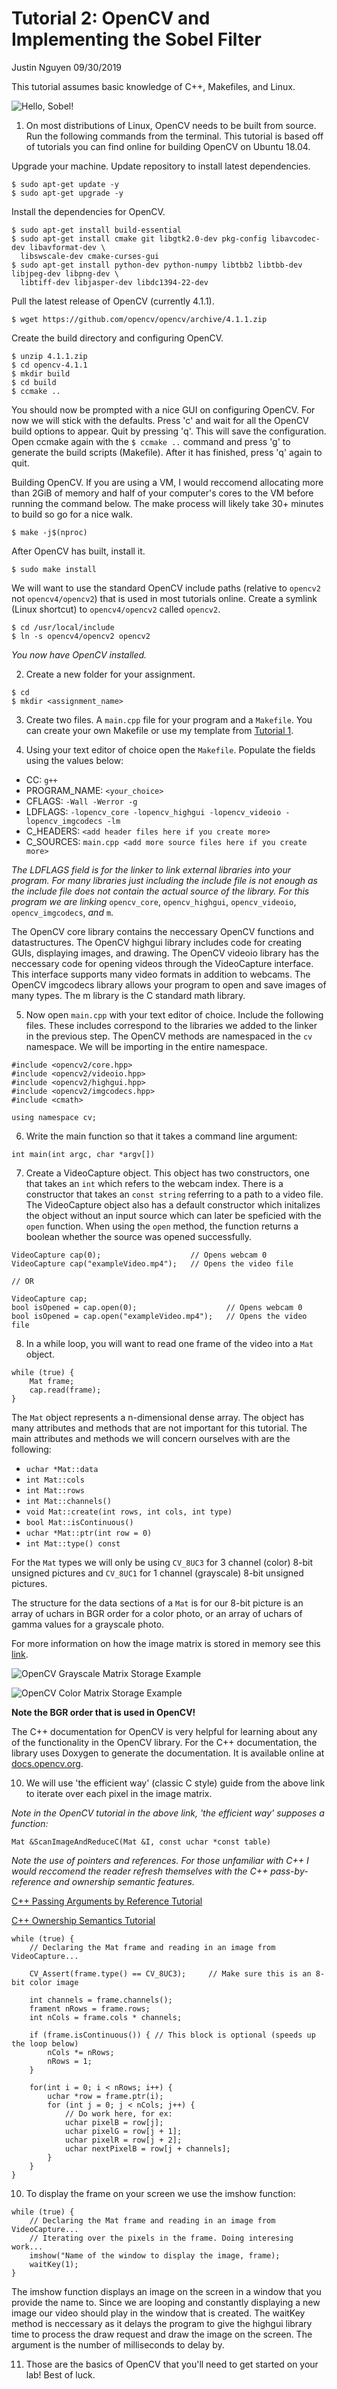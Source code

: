 # Tutorial 2: OpenCV and Implementing the Sobel Filter

Justin Nguyen 09/30/2019

This tutorial assumes basic knowledge of C++, Makefiles, and Linux.

![Hello, Sobel!](media/sobel.png)

1. On most distributions of Linux, OpenCV needs to be built from source. Run the following commands from the terminal. This tutorial is based off of tutorials you can find online for building OpenCV on Ubuntu 18.04.

Upgrade your machine. Update repository to install latest dependencies.

```
$ sudo apt-get update -y
$ sudo apt-get upgrade -y
```

Install the dependencies for OpenCV.

```
$ sudo apt-get install build-essential 
$ sudo apt-get install cmake git libgtk2.0-dev pkg-config libavcodec-dev libavformat-dev \
  libswscale-dev cmake-curses-gui
$ sudo apt-get install python-dev python-numpy libtbb2 libtbb-dev libjpeg-dev libpng-dev \
  libtiff-dev libjasper-dev libdc1394-22-dev
```

Pull the latest release of OpenCV (currently 4.1.1).
 
```
$ wget https://github.com/opencv/opencv/archive/4.1.1.zip
```

Create the build directory and configuring OpenCV.

```
$ unzip 4.1.1.zip
$ cd opencv-4.1.1
$ mkdir build
$ cd build
$ ccmake ..
```

You should now be prompted with a nice GUI on configuring OpenCV. For now we will stick with the defaults. Press 'c' and wait for all the OpenCV build options to appear. Quit by pressing 'q'. This will save the configuration. Open ccmake again with the `$ ccmake ..` command and press 'g' to generate the build scripts (Makefile). After it has finished, press 'q' again to quit.

Building OpenCV. If you are using a VM, I would reccomend allocating more than 2GiB of memory and half of your computer's cores to the VM before running the command below. The make process will likely take 30+ minutes to build so go for a nice walk.

```
$ make -j$(nproc)
```

After OpenCV has built, install it.

```
$ sudo make install
```

We will want to use the standard OpenCV include paths (relative to `opencv2` not `opencv4/opencv2`) that is used in most tutorials online. Create a symlink (Linux shortcut) to `opencv4/opencv2` called `opencv2`.

```
$ cd /usr/local/include
$ ln -s opencv4/opencv2 opencv2
```

_You now have OpenCV installed._

2. Create a new folder for your assignment.

```
$ cd
$ mkdir <assignment_name>
```

3. Create two files. A `main.cpp` file for your program and a `Makefile`. You can create your own Makefile or use my template from [Tutorial 1](https://github.com/justinnuwin/CPE442/blob/master/tutorial1/Makefile).

4. Using your text editor of choice open the `Makefile`. Populate the fields using the values below:

- CC: `g++`
- PROGRAM_NAME: `<your_choice>`
- CFLAGS: `-Wall -Werror -g`
- LDFLAGS: `-lopencv_core -lopencv_highgui -lopencv_videoio -lopencv_imgcodecs -lm`
- C_HEADERS: `<add header files here if you create more>`
- C_SOURCES: `main.cpp <add more source files here if you create more>`

_The LDFLAGS field is for the linker to link external libraries into your program. For many libraries just including the include file is not enough as the include file does *not* contain the actual source of the library. For this program we are linking_ `opencv_core`, `opencv_highgui`, `opencv_videoio`, `opencv_imgcodecs`, _and_ `m`.

The OpenCV core library contains the neccessary OpenCV functions and datastructures. The OpenCV highgui library includes code for creating GUIs, displaying images, and drawing. The OpenCV videoio library has the neccessary code for opening videos through the VideoCapture interface. This interface supports many video formats in addition to webcams. The OpenCV imgcodecs library allows your program to open and save images of many types. The m library is the C standard math library.

5. Now open `main.cpp` with your text editor of choice. Include the following files. These includes correspond to the libraries we added to the linker in the previous step. The OpenCV methods are namespaced in the `cv` namespace. We will be importing in the entire namespace.

```
#include <opencv2/core.hpp>
#include <opencv2/videoio.hpp>
#include <opencv2/highgui.hpp>
#include <opencv2/imgcodecs.hpp>
#include <cmath>

using namespace cv;
```

6. Write the main function so that it takes a command line argument:

```
int main(int argc, char *argv[])
```

7. Create a VideoCapture object. This object has two constructors, one that takes an `int` which refers to the webcam index. There is a constructor that takes an `const string` referring to a path to a video file. The VideoCapture object also has a default constructor which initalizes the object without an input source which can later be speficied with the `open` function. When using the `open` method, the function returns a boolean whether the source was opened successfully.

```
VideoCapture cap(0);                    // Opens webcam 0
VideoCapture cap("exampleVideo.mp4");   // Opens the video file

// OR

VideoCapture cap;
bool isOpened = cap.open(0);                    // Opens webcam 0
bool isOpened = cap.open("exampleVideo.mp4");   // Opens the video file
```

8. In a while loop, you will want to read one frame of the video into a `Mat` object.

```
while (true) {
    Mat frame;
    cap.read(frame);
}
```

The `Mat` object represents a n-dimensional dense array. The object has many attributes and methods that are not important for this tutorial. The main attributes and methods we will concern ourselves with are the following:

- `uchar *Mat::data`
- `int Mat::cols`
- `int Mat::rows`
- `int Mat::channels()`
- `void Mat::create(int rows, int cols, int type)`
- `bool Mat::isContinuous()`
- `uchar *Mat::ptr(int row = 0)`
- `int Mat::type() const`

For the `Mat` types we will only be using `CV_8UC3` for 3 channel (color) 8-bit unsigned pictures and `CV_8UC1` for 1 channel (grayscale) 8-bit unsigned pictures.

The structure for the data sections of a `Mat` is for our 8-bit picture is an array of uchars in BGR order for a color photo, or an array of uchars of gamma values for a grayscale photo.

For more information on how the image matrix is stored in memory see this [link](https://docs.opencv.org/2.4/doc/tutorials/core/how_to_scan_images/how_to_scan_images.html#how-the-image-matrix-is-stored-in-the-memory).

![OpenCV Grayscale Matrix Storage Example](media/grayscale_mat_example.png)

![OpenCV Color Matrix Storage Example](media/color_mat_example.png)

**Note the BGR order that is used in OpenCV!**

The C++ documentation for OpenCV is very helpful for learning about any of the functionality in the OpenCV library. For the C++ documentation, the library uses Doxygen to generate the documentation. It is available online at [docs.opencv.org](https://docs.opencv.org/4.1.1/).

10. We will use 'the efficient way' (classic C style) guide from the above link to iterate over each pixel in the image matrix. 

_Note in the OpenCV tutorial in the above link, 'the efficient way' supposes a function:_

`Mat &ScanImageAndReduceC(Mat &I, const uchar *const table)`

_Note the use of pointers and references. For those unfamiliar with C++ I would reccomend the reader refresh themselves with the C++ pass-by-reference and ownership semantic features._

[C++ Passing Arguments by Reference Tutorial](https://www.learncpp.com/cpp-tutorial/73-passing-arguments-by-reference/)

[C++ Ownership Semantics Tutorial](https://ericlavesson.blogspot.com/2013/03/c-ownership-semantics.html)

```
while (true) {
    // Declaring the Mat frame and reading in an image from VideoCapture...

    CV_Assert(frame.type() == CV_8UC3);     // Make sure this is an 8-bit color image

    int channels = frame.channels();
    frament nRows = frame.rows;
    int nCols = frame.cols * channels;

    if (frame.isContinuous()) { // This block is optional (speeds up the loop below)
        nCols *= nRows;
        nRows = 1;
    }

    for(int i = 0; i < nRows; i++) {
        uchar *row = frame.ptr(i);
        for (int j = 0; j < nCols; j++) {
            // Do work here, for ex:
            uchar pixelB = row[j];
            uchar pixelG = row[j + 1];
            uchar pixelR = row[j + 2];
            uchar nextPixelB = row[j + channels];
        }
    }
}
```

10. To display the frame on your screen we use the imshow function:

```
while (true) {
    // Declaring the Mat frame and reading in an image from VideoCapture...
    // Iterating over the pixels in the frame. Doing interesing work...
    imshow("Name of the window to display the image, frame);
    waitKey(1);
}
```

The imshow function displays an image on the screen in a window that you provide the name to. Since we are looping and constantly displaying a new image our video should play in the window that is created. The waitKey method is neccessary as it delays the program to give the highgui library time to process the draw request and draw the image on the screen. The argument is the number of milliseconds to delay by. 

11. Those are the basics of OpenCV that you'll need to get started on your lab! Best of luck.
